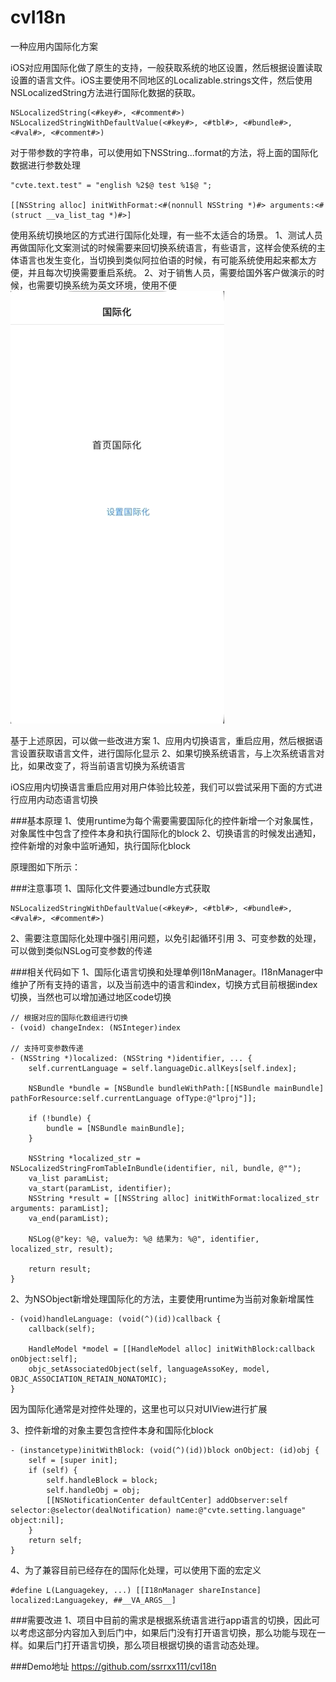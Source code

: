 # cvI18n
一种应用内国际化方案

iOS对应用国际化做了原生的支持，一般获取系统的地区设置，然后根据设置读取设置的语言文件。iOS主要使用不同地区的Localizable.strings文件，然后使用NSLocalizedString方法进行国际化数据的获取。
~~~
NSLocalizedString(<#key#>, <#comment#>)
NSLocalizedStringWithDefaultValue(<#key#>, <#tbl#>, <#bundle#>, <#val#>, <#comment#>)
~~~
对于带参数的字符串，可以使用如下NSString...format的方法，将上面的国际化数据进行参数处理
~~~
"cvte.text.test" = "english %2$@ test %1$@ ";

[[NSString alloc] initWithFormat:<#(nonnull NSString *)#> arguments:<#(struct __va_list_tag *)#>]
~~~
使用系统切换地区的方式进行国际化处理，有一些不太适合的场景。
1、测试人员再做国际化文案测试的时候需要来回切换系统语言，有些语言，这样会使系统的主体语言也发生变化，当切换到类似阿拉伯语的时候，有可能系统使用起来都太方便，并且每次切换需要重启系统。 
2、对于销售人员，需要给国外客户做演示的时候，也需要切换系统为英文环境，使用不便 
 ![效果](https://github.com/ssrrxx111/cvI18n/blob/master/asstes/Jul-29-2019%2020-02-21.gif)


基于上述原因，可以做一些改进方案
1、应用内切换语言，重启应用，然后根据语言设置获取语言文件，进行国际化显示 
2、如果切换系统语言，与上次系统语言对比，如果改变了，将当前语言切换为系统语言 

iOS应用内切换语言重启应用对用户体验比较差，我们可以尝试采用下面的方式进行应用内动态语言切换

###基本原理
1、使用runtime为每个需要需要国际化的控件新增一个对象属性，对象属性中包含了控件本身和执行国际化的block 
2、切换语言的时候发出通知，控件新增的对象中监听通知，执行国际化block 

原理图如下所示：

###注意事项
1、国际化文件要通过bundle方式获取
~~~
NSLocalizedStringWithDefaultValue(<#key#>, <#tbl#>, <#bundle#>, <#val#>, <#comment#>)
~~~ 
2、需要注意国际化处理中强引用问题，以免引起循环引用 
3、可变参数的处理，可以做到类似NSLog可变参数的传递 

###相关代码如下
1、国际化语言切换和处理单例I18nManager。I18nManager中维护了所有支持的语言，以及当前选中的语言和index，切换方式目前根据index切换，当然也可以增加通过地区code切换 
~~~
// 根据对应的国际化数组进行切换
- (void) changeIndex: (NSInteger)index

// 支持可变参数传递
- (NSString *)localized: (NSString *)identifier, ... {
    self.currentLanguage = self.languageDic.allKeys[self.index];
    
    NSBundle *bundle = [NSBundle bundleWithPath:[[NSBundle mainBundle] pathForResource:self.currentLanguage ofType:@"lproj"]];
    
    if (!bundle) {
        bundle = [NSBundle mainBundle];
    }
    
    NSString *localized_str = NSLocalizedStringFromTableInBundle(identifier, nil, bundle, @"");
    va_list paramList;
    va_start(paramList, identifier);
    NSString *result = [[NSString alloc] initWithFormat:localized_str arguments: paramList];
    va_end(paramList);
    
    NSLog(@"key: %@, value为: %@ 结果为: %@", identifier, localized_str, result);
    
    return result;
}
~~~
2、为NSObject新增处理国际化的方法，主要使用runtime为当前对象新增属性 
~~~
- (void)handleLanguage: (void(^)(id))callback {
    callback(self);
    
    HandleModel *model = [[HandleModel alloc] initWithBlock:callback onObject:self];
    objc_setAssociatedObject(self, languageAssoKey, model, OBJC_ASSOCIATION_RETAIN_NONATOMIC);
}
~~~
因为国际化通常是对控件处理的，这里也可以只对UIView进行扩展 

3、控件新增的对象主要包含控件本身和国际化block 
~~~
- (instancetype)initWithBlock: (void(^)(id))block onObject: (id)obj {
    self = [super init];
    if (self) {
        self.handleBlock = block;
        self.handleObj = obj;
        [[NSNotificationCenter defaultCenter] addObserver:self selector:@selector(dealNotification) name:@"cvte.setting.language" object:nil];
    }
    return self;
}
~~~

4、为了兼容目前已经存在的国际化处理，可以使用下面的宏定义 
~~~
#define L(Languagekey, ...) [[I18nManager shareInstance] localized:Languagekey, ##__VA_ARGS__]
~~~

###需要改进
1、项目中目前的需求是根据系统语言进行app语言的切换，因此可以考虑这部分内容加入到后门中，如果后门没有打开语言切换，那么功能与现在一样。如果后门打开语言切换，那么项目根据切换的语言动态处理。


###Demo地址
https://github.com/ssrrxx111/cvI18n





